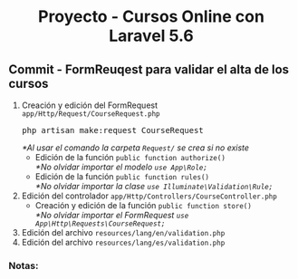 
<!-- Title -->
<h1 align="center">Proyecto - Cursos Online con Laravel 5.6</h1>
<!-- End Title -->

<!-- Commit name -->
<h2>Commit - <strong>FormReuqest para validar el alta de los cursos</strong></h2>
<!-- End Commit name -->

<!-- Commit instructions -->
<ol>
  <li>
    Creación y edición del FormRequest <code>app/Http/Request/CourseRequest.php</code>
    <pre>php artisan make:request CourseRequest</pre>
    <em>*Al usar el comando la carpeta <code>Request/</code> se crea si no existe</em>
    <br>
    <ul>
      <li>
        Edición de la función <code>public function authorize()</code>
        <br>
        <em>*No olvidar importar el modelo <code>use App\Role;</code></em>
      </li>
      <li>
        Edición de la función <code>public function rules()</code>
        <br>
        <em>*No olvidar importar la clase <code>use Illuminate\Validation\Rule;</code></em>
      </li>
    </ul>
  </li>
  <li>
    Edición del controlador <code>app/Http/Controllers/CourseController.php</code>
    <ul>
      <li>
        Creación y edición de la función <code>public function store()</code>
        <br>
        <em>*No olvidar importar el FormRequest <code>use App\Http\Requests\CourseRequest;</code></em>
      </li>
    </ul>
  </li>
  <li>Edición del archivo <code>resources/lang/en/validation.php</code></li>
  <li>Edición del archivo <code>resources/lang/es/validation.php</code></li>
</ol>
<!-- End Commit instructions -->

  <!-- Notes -->
  <h3>Notas:</h3>
  <ul>
    
  </ul>

  <em></em>
  <!-- End notes -->
